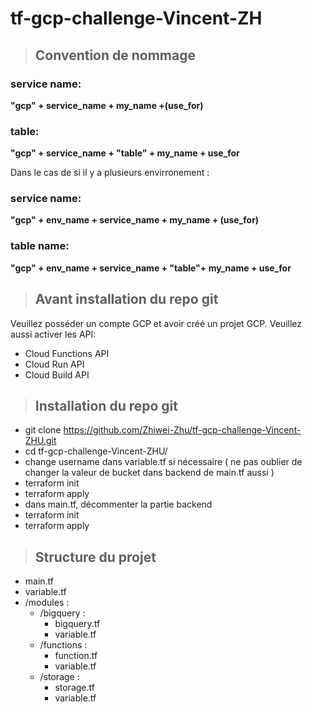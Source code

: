 # tf-gcp-challenge-Vincent-ZH
>## Convention de nommage

### service name:
<strong>"gcp" + service_name + my_name +(use_for)</strong>

### table:
<strong>"gcp" + service_name + "table" + my_name + use_for</strong>

Dans le cas de si il y a plusieurs envirronement :

### service name:
 <strong> "gcp" + env_name + service_name + my_name + (use_for)</strong>

### table name:
 <strong>"gcp" + env_name + service_name + "table"+ my_name + use_for</strong>

>## Avant installation du repo git
Veuillez posséder un compte GCP et avoir créé un projet GCP.
Veuillez aussi activer les API:
- Cloud Functions API
- Cloud Run API
- Cloud Build API

>## Installation du repo git

- git clone https://github.com/Zhiwei-Zhu/tf-gcp-challenge-Vincent-ZHU.git
- cd tf-gcp-challenge-Vincent-ZHU/
- change username dans variable.tf si nécessaire ( ne pas oublier de changer la valeur de bucket dans backend de main.tf aussi )
- terraform init
- terraform apply
- dans main.tf, décommenter la partie backend
- terraform init
- terraform apply

>## Structure du projet

- main.tf
- variable.tf
- /modules :
    - /bigquery :
        - bigquery.tf
        - variable.tf
    - /functions :
        - function.tf
        - variable.tf
    - /storage :
        - storage.tf
        - variable.tf




